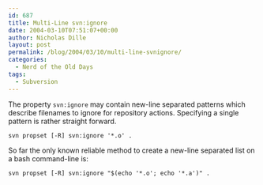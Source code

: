 ```yaml
---
id: 687
title: Multi-Line svn:ignore
date: 2004-03-10T07:51:07+00:00
author: Nicholas Dille
layout: post
permalink: /blog/2004/03/10/multi-line-svnignore/
categories:
  - Nerd of the Old Days
tags:
  - Subversion
---
```

The property `svn:ignore` may contain new-line separated patterns which describe filenames to ignore for repository actions. Specifying a single pattern is rather straight forward.<!--more-->

`svn propset [-R] svn:ignore '*.o' .`

So far the only known reliable method to create a new-line separated list on a bash command-line is:

`svn propset [-R] svn:ignore "$(echo '*.o'; echo '*.a')" .`